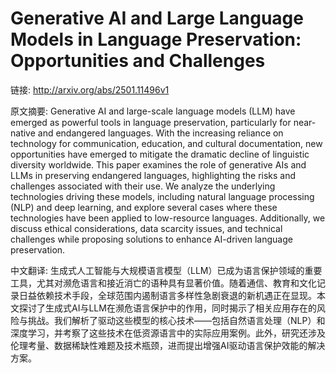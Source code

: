 # Generative AI and Large Language Models in Language Preservation: Opportunities and Challenges

链接: http://arxiv.org/abs/2501.11496v1

原文摘要:
Generative AI and large-scale language models (LLM) have emerged as powerful
tools in language preservation, particularly for near-native and endangered
languages. With the increasing reliance on technology for communication,
education, and cultural documentation, new opportunities have emerged to
mitigate the dramatic decline of linguistic diversity worldwide. This paper
examines the role of generative AIs and LLMs in preserving endangered
languages, highlighting the risks and challenges associated with their use. We
analyze the underlying technologies driving these models, including natural
language processing (NLP) and deep learning, and explore several cases where
these technologies have been applied to low-resource languages. Additionally,
we discuss ethical considerations, data scarcity issues, and technical
challenges while proposing solutions to enhance AI-driven language
preservation.

中文翻译:
生成式人工智能与大规模语言模型（LLM）已成为语言保护领域的重要工具，尤其对濒危语言和接近消亡的语种具有显著价值。随着通信、教育和文化记录日益依赖技术手段，全球范围内遏制语言多样性急剧衰退的新机遇正在显现。本文探讨了生成式AI与LLM在濒危语言保护中的作用，同时揭示了相关应用存在的风险与挑战。我们解析了驱动这些模型的核心技术——包括自然语言处理（NLP）和深度学习，并考察了这些技术在低资源语言中的实际应用案例。此外，研究还涉及伦理考量、数据稀缺性难题及技术瓶颈，进而提出增强AI驱动语言保护效能的解决方案。
